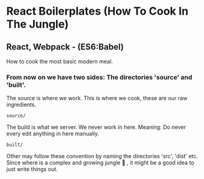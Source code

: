 # React Boilerplates (How To Cook In The Jungle)

## React, Webpack - (ES6:Babel)

How to cook the most basic modern meal.

### From now on we have two sides: The directories 'source' and 'built'.

The source is where we work. This is where we cook, these are our raw ingredients.
```script
source/
```

The build is what we server. We never work in here. 
Meaning: Do never every edit anything in here manually. 
```script
built/
```

Other may follow these convention by naming the directories 'src', 'dist' etc. Since where is a complex and growing jungle :palm_tree:
, it might be a good idea to just write things out.
